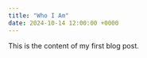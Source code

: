 ```yaml
---
title: "Who I Am"
date: 2024-10-14 12:00:00 +0000
---
```


This is the content of my first blog post. 
